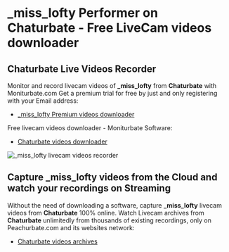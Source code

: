 # _miss_lofty Performer on Chaturbate - Free LiveCam videos downloader

## Chaturbate Live Videos Recorder

Monitor and record livecam videos of **_miss_lofty** from **Chaturbate** with Moniturbate.com
Get a premium trial for free by just and only registering with your Email address:
* [_miss_lofty Premium videos downloader](https://moniturbate.com/request-demo-licence-key.html)

Free livecam videos downloader - Moniturbate Software:
* [Chaturbate videos downloader](https://moniturbate.com/moniturbate-download-software.html)

![_miss_lofty livecam videos recorder](https://peachurnet.com/templates/moniturbate-software.png)


## Capture _miss_lofty videos from the Cloud and watch your recordings on Streaming

Without the need of downloading a software, capture **_miss_lofty** livecam videos from **Chaturbate** 100% online.
Watch Livecam archives from **Chaturbate** unlimitedly from thousands of existing recordings, only on Peachurbate.com and its websites network:
* [Chaturbate videos archives](https://peachurnet.com/)